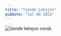 ```yaml
---
title: "Tiende Leksjon"
pubDate: "Jul 08 2022"
---
```


![tiende leksjon norsk](/tiende-leksjon.png)
